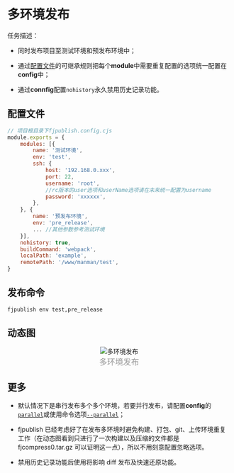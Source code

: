 # 多环境发布

任务描述：

- 同时发布项目至测试环境和预发布环境中；

- 通过[配置文件](/config.html)的可继承规则把每个**module**中需要重复配置的选项统一配置在**config**中；

- 通过**connfig**配置`nohistory`永久禁用历史记录功能。

## 配置文件

```js
// 项目根目录下fjpublish.config.cjs
module.exports = {
    modules: [{
        name: '测试环境',
        env: 'test',
        ssh: {
            host: '192.168.0.xxx',
            port: 22,
            username: 'root',
            //rc版本的user选项和userName选项请在未来统一配置为username
            password: 'xxxxxx',
        },
    }, {
        name: '预发布环境',
        env: 'pre_release',
        ... //其他参数参考测试环境
    }],
    nohistory: true,
    buildCommand: 'webpack',
    localPath: 'example',
    remotePath: '/www/manman/test',
}
```

## 发布命令

```
fjpublish env test,pre_release
```

## 动态图

<center>
   <img alt="多环境发布" src="../assets/multiple.gif" />
</center>
<center><font color="#999" size=4>多环境发布</font></center>

## 更多

- 默认情况下是串行发布多个多个环境，若要并行发布，请配置**config**的[`parallel`](/api/#parallel)或使用命令选项[`--parallel`](/guide/use.html#parallel)；

- fjpublish 已经考虑好了在发布多环境时避免构建、打包、git、上传环境重复工作（在动态图看到只进行了一次构建以及压缩的文件都是 fjcompress0.tar.gz 可以证明这一点），所以不用刻意配置忽略选项。

- 禁用历史记录功能后使用将影响 diff 发布及快速还原功能。
